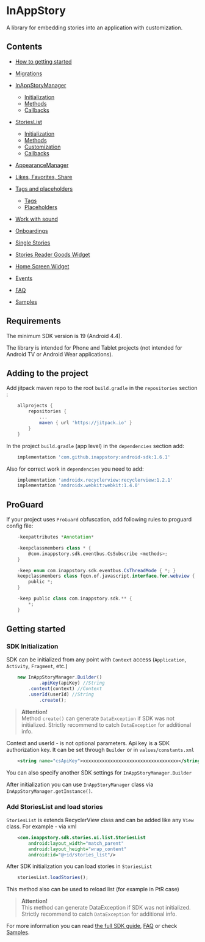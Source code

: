 # InAppStory

A library for embedding stories into an application with customization.

## Contents

* [How to getting started](https://github.com/inappstory/android-sdk/blob/main/README.md#getting-started)
* [Migrations](https://github.com/inappstory/android-sdk/blob/main/docs/Migrations.md)
* [InAppStoryManager](https://github.com/inappstory/android-sdk/blob/main/docs/InAppStoryManager.md)
	* [Initialization](https://github.com/inappstory/android-sdk/blob/main/docs/InAppStoryManager.md#initialization)
	* [Methods](https://github.com/inappstory/android-sdk/blob/main/docs/InAppStoryManager.md#methods)
	* [Callbacks](https://github.com/inappstory/android-sdk/blob/main/docs/InAppStoryManager.md#callbacks)
* [StoriesList](https://github.com/inappstory/android-sdk/blob/main/docs/StoriesList.md)
	* [Initialization](https://github.com/inappstory/android-sdk/blob/main/docs/StoriesList.md#initialization)
	* [Methods](https://github.com/inappstory/android-sdk/blob/main/docs/StoriesList.md#methods)
	* [Customization](https://github.com/inappstory/android-sdk/blob/main/docs/StoriesList.md#customization)
	* [Callbacks](https://github.com/inappstory/android-sdk/blob/main/docs/StoriesList.md#callbacks)

* [AppearanceManager](https://github.com/inappstory/android-sdk/blob/main/docs/AppearanceManager.md)
* [Likes, Favorites, Share](https://github.com/inappstory/android-sdk/blob/main/docs/Likes_Favorites_Share.md)
* [Tags and placeholders](https://github.com/inappstory/android-sdk/blob/main/docs/Tags_Placeholders.md)
	* [Tags](https://github.com/inappstory/android-sdk/blob/main/docs/Tags_Placeholders.md#tags)
	* [Placeholders](https://github.com/inappstory/android-sdk/blob/main/docs/Tags_Placeholders.md#placeholders)
* [Work with sound](https://github.com/inappstory/android-sdk/blob/main/docs/Sound.md)
* [Onboardings](https://github.com/inappstory/android-sdk/blob/main/docs/Onboardings.md)
* [Single Stories](https://github.com/inappstory/android-sdk/blob/main/docs/Single_Stories.md)
* [Stories Reader Goods Widget](https://github.com/inappstory/android-sdk/blob/main/docs/Goods.md)
* [Home Screen Widget](https://github.com/inappstory/android-sdk/blob/main/docs/Home_Screen_Widget.md)
* [Events](https://github.com/inappstory/android-sdk/blob/main/docs/CsEventBus.md)
* [FAQ](https://github.com/inappstory/android-sdk/blob/main/docs/FAQ.md)
* [Samples](https://github.com/inappstory/Android-Example)

## Requirements

The minimum SDK version is 19 (Android 4.4).

The library is intended for Phone and Tablet projects (not intended for Android TV or Android Wear applications).

## Adding to the project

Add jitpack maven repo to the root `build.gradle` in the `repositories` section :
```gradle
	allprojects {
	    repositories {
	        ...
	        maven { url 'https://jitpack.io' }
	    }
	}
```

In the project `build.gradle` (app level) in the `dependencies` section add:
```gradle
	implementation 'com.github.inappstory:android-sdk:1.6.1'
```

Also for correct work in `dependencies` you need to add:
```gradle
	implementation 'androidx.recyclerview:recyclerview:1.2.1'
	implementation 'androidx.webkit:webkit:1.4.0'
```

## ProGuard

If your project uses `ProGuard` obfuscation, add following rules to proguard config file:

```gradle
	-keepattributes *Annotation*

	-keepclassmembers class * {
	    @com.inappstory.sdk.eventbus.CsSubscribe <methods>;
	}

	-keep enum com.inappstory.sdk.eventbus.CsThreadMode { *; }
	keepclassmembers class fqcn.of.javascript.interface.for.webview {
	    public *;
	}

	-keep public class com.inappstory.sdk.** {
	    *;
	}
```

## Getting started

### SDK Initialization

SDK can be initialized from any point with `Context` access (`Application`, `Activity`, `Fragment`, etc.)

```js
	new InAppStoryManager.Builder()
	    	.apiKey(apiKey) //String
		.context(context) //Context
		.userId(userId) //String
	    	.create();
```
>**Attention!**  
>Method `create()` can generate `DataException` if SDK was not initialized. Strictly recommend to catch `DataException` for additional info.

Context and userId - is not optional parameters. Api key is a SDK authorization key. It can be set through `Builder` or in `values/constants.xml`
```xml
	<string name="csApiKey">xxxxxxxxxxxxxxxxxxxxxxxxxxxxxxxxxxx</string>
```

You can also specify another SDK settings for `InAppStoryManager.Builder`

After initialization you can use `InAppStoryManager` class via `InAppStoryManager.getInstance()`.

### Add StoriesList and load stories

`StoriesList` is extends RecyclerView class and can be added like any `View` class. For example - via xml

```xml
	<com.inappstory.sdk.stories.ui.list.StoriesList
	    android:layout_width="match_parent"
	    android:layout_height="wrap_content"
	    android:id="@+id/stories_list"/>
```

After SDK initialization you can load stories in `StoriesList`

```js
	storiesList.loadStories(); 
```
This method also can be used to reload list (for example in PtR case)

>**Attention!**  
>This method can generate DataException if SDK was not initialized. Strictly recommend to catch `DataException` for additional info.

For more information you can read [the full SDK guide](https://github.com/inappstory/android-sdk/blob/main/README.md#contents), [FAQ](https://github.com/inappstory/android-sdk/blob/main/docs/FAQ.md) or check [Samples](https://github.com/inappstory/Android-Example).
